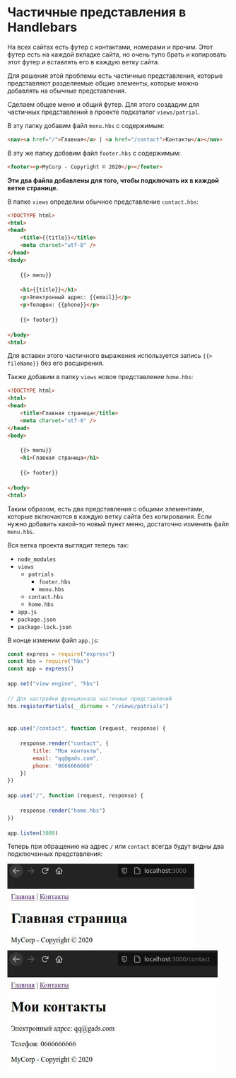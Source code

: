 # Частичные представления в Handlebars

На всех сайтах есть футер с контактами, номерами и прочим. Этот футер есть на каждой вкладке сайта, но очень тупо брать и копировать этот футер и вставлять его в каждую ветку сайта. 

Для решения этой проблемы есть частичные представления, которые представляют разделяемые общие элементы, которые можно добавлять на обычные представления.

Сделаем общее меню и общий футер. Для этого создадим для частичных представлений в проекте подкаталог `views/patrial`. 

В эту папку добавим файл `menu.hbs` с содержимым: 

```html
<nav><a href="/">Главная</a> | <a href="/contact">Контакты</a></nav>
```

В эту же папку добавим файл `footer.hbs` с содержимым: 

```html
<footer><p>MyCorp - Copyright © 2020</p></footer>
```

**Эти два файла добавлены для того, чтобы подключать их в каждой ветке странице.**

В папке `views` определим обычное представление `contact.hbs`:

```html
<!DOCTYPE html>
<html>
<head>
    <title>{{title}}</title>
    <meta charset="utf-8" />
</head>
<body>
    
    {{> menu}}
     
    <h1>{{title}}</h1>
    <p>Электронный адрес: {{email}}</p>
    <p>Телефон: {{phone}}</p>
     
    {{> footer}}

</body>
<html>
```

Для вставки этого частичного выражения используется запись `{{> fileName}}` без его расширения.

Также добавим в папку `views` новое представление `home.hbs`:

```html
<!DOCTYPE html>
<html>
<head>
    <title>Главная страница</title>
    <meta charset="utf-8" />
</head>
<body>

    {{> menu}}
    <h1>Главная страница</h1>
     
    {{> footer}}
    
</body>
<html>
```

Таким образом, есть два представления с общими элементами,  которые включаются в каждую ветку сайта без копирования. Если нужно добавить какой-то новый пункт меню, достаточно изменить файл `menu.hbs`.

Вся ветка проекта выглядит теперь так:

* `node_modules`
* `views`
  * `patrials`
    * `footer.hbs`
    * `menu.hbs`
  * `contact.hbs`
  * `home.hbs`
* `app.js`
* `package.json`
* `package-lock.json`

В конце изменим файл `app.js`:

```javascript
const express = require("express")
const hbs = require("hbs")
const app = express()

app.set("view engine", "hbs")

// Для настройки функционала частичных представлений
hbs.registerPartials(__dirname + "/views/patrials")


app.use("/contact", function (request, response) {

    response.render("contact", {
        title: "Мои контакты",
        email: "qq@gads.com",
        phone: "0666666666"
    })
})

app.use("/", function (request, response) {
    
    response.render("home.hbs")
})

app.listen(3000)
```

Теперь при обращению на адрес `/` или `contact` всегда будут видны два подключенных представления:

![qq](img/screen1.png)
![qq](img/screen2.png)

